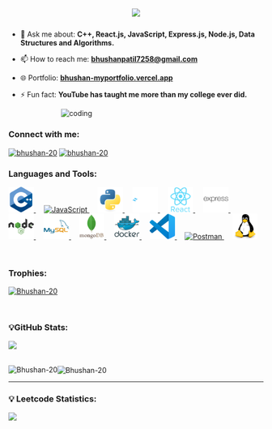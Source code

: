 <h1 align="center">
  <a href="https://git.io/typing-svg">
    <img src="https://readme-typing-svg.herokuapp.com/?lines=Hello,+There!+👋;I+am+Bhushan...;Welcome+to+My+Github+Profile!&center=true&size=30&width=500">
  </a>
</h1>

- 💬 Ask me about: **C++, React.js, JavaScript, Express.js, Node.js, Data Structures and Algorithms.**
  
- 📫 How to reach me: **bhushanpatil7258@gmail.com**
  
- 🌐 Portfolio: **[bhushan-myportfolio.vercel.app](https://bhushan-myportfolio.vercel.app/)**
  
- ⚡ Fun fact: **YouTube has taught me more than my college ever did.**
  
<img align="right" width="400" alt="coding"  src="https://physicsgurukul.files.wordpress.com/2019/02/character-1.gif"/>
<br>

<h3 align="left">Connect with me:</h3>
<p align="left">
<a href="https://www.linkedin.com/in/bhushan-patil-11410a173/" target="blank"><img align="center" src="https://raw.githubusercontent.com/rahuldkjain/github-profile-readme-generator/master/src/images/icons/Social/linked-in-alt.svg" alt="bhushan-20" height="30" width="40" /></a>
<a href="https://leetcode.com/u/Bhushan-20/" target="blank"><img align="center" src="https://raw.githubusercontent.com/rahuldkjain/github-profile-readme-generator/master/src/images/icons/Social/leet-code.svg" alt="bhushan-20" height="30" width="40" /></a>
</p>

<h3 align="left">Languages and Tools:</h3>
<p align="left"> 
  <a href="https://www.cplusplus.com/" target="_blank" rel="noreferrer"> 
    <img src="https://raw.githubusercontent.com/devicons/devicon/master/icons/cplusplus/cplusplus-original.svg" alt="C++" width="50" height="50"/> 
  </a> 
  &nbsp; &nbsp;
  <a href="https://www.javascript.com/" target="_blank" rel="noreferrer"> 
    <img src="https://upload.wikimedia.org/wikipedia/commons/thumb/9/99/Unofficial_JavaScript_logo_2.svg/768px-Unofficial_JavaScript_logo_2.svg.png?20141107110902"       alt="JavaScript" width="50" height="50"/> 
  </a> 
  &nbsp; &nbsp;
  <a href="https://www.python.org/" target="_blank" rel="noreferrer"> 
    <img src="https://raw.githubusercontent.com/devicons/devicon/master/icons/python/python-original.svg" alt="Python" width="50" height="50"/> 
  </a>
  &nbsp; &nbsp;
    <a href="https://tailwindcss.com/" target="_blank" rel="noreferrer"> 
      <img src="https://raw.githubusercontent.com/devicons/devicon/master/icons/tailwindcss/tailwindcss-original-wordmark.svg" alt="Tailwind" width="50"       height="50"/> 
    </a>
    &nbsp; &nbsp;
  <a href="https://react.dev/" target="_blank" rel="noreferrer"> 
    <img src="https://raw.githubusercontent.com/devicons/devicon/master/icons/react/react-original-wordmark.svg" alt="React.js" width="50" height="50"/>
  </a> 
  &nbsp; &nbsp;
  <a href="https://expressjs.com/" target="_blank" rel="noreferrer"> 
    <img src="https://raw.githubusercontent.com/devicons/devicon/master/icons/express/express-original-wordmark.svg" alt="Express.js" width="50" height="50"/> 
  </a> 
  &nbsp; &nbsp;
  <a href="https://nodejs.org/" target="_blank" rel="noreferrer"> 
    <img src="https://raw.githubusercontent.com/devicons/devicon/master/icons/nodejs/nodejs-original-wordmark.svg" alt="Node.js" width="50" height="50"/> 
  </a> 
  &nbsp; &nbsp;
  <a href="https://www.mysql.com/" target="_blank" rel="noreferrer"> 
    <img src="https://raw.githubusercontent.com/devicons/devicon/master/icons/mysql/mysql-original-wordmark.svg" alt="MySQL" width="50" height="50"/> 
  </a> 
  &nbsp; &nbsp;
  <a href="https://www.mongodb.com/" target="_blank" rel="noreferrer"> 
    <img src="https://raw.githubusercontent.com/devicons/devicon/master/icons/mongodb/mongodb-original-wordmark.svg" alt="MongoDB" width="50" height="50"/>
  </a> 
  &nbsp; &nbsp;
  <a href="https://www.docker.com/" target="_blank" rel="noreferrer"> 
    <img src="https://raw.githubusercontent.com/devicons/devicon/master/icons/docker/docker-original-wordmark.svg" alt="Docker" width="50" height="50"/> 
  </a>
  &nbsp; &nbsp;
  <a href="https://code.visualstudio.com/" target="_blank" rel="noreferrer"> 
    <img src="https://raw.githubusercontent.com/devicons/devicon/master/icons/vscode/vscode-original.svg" alt="VSCode" width="50" height="50"/> 
  </a>
  &nbsp; &nbsp;
  <a href="https://www.postman.com/" target="_blank" rel="noreferrer"> 
    <img src="https://www.vectorlogo.zone/logos/getpostman/getpostman-icon.svg" alt="Postman" width="50" height="50"/> 
  </a>
  &nbsp; &nbsp;
  <a href="https://www.linux.org/" target="_blank" rel="noreferrer"> 
    <img src="https://raw.githubusercontent.com/devicons/devicon/master/icons/linux/linux-original.svg" alt="Linux" width="50" height="50"/> 
  </a> 
</p>

<br>
<h3 align="left">Trophies:</h3>
<p align="left"> <a href="https://github.com/ryo-ma/github-profile-trophy" ><img src="https://github-profile-trophy.vercel.app/?username=Bhushan-20&row=1&column=3&margin-w=15&margin-h=15" alt="Bhushan-20" /></a> </p>

<br>

<h3 align="left">💡GitHub Stats:</h3>
<p><img align="left" src="http://github-profile-summary-cards.vercel.app/api/cards/profile-details?username=Bhushan-20&theme=radical" /></p>
<br>
<br>
<p><img align="left" src="https://github-readme-stats.vercel.app/api/top-langs?username=Bhushan-20&show_icons=true&locale=en&layout=compact" alt="Bhushan-20" /></p>
<p><img align="center" src="https://github-readme-streak-stats.herokuapp.com/?user=Bhushan-20&" alt="Bhushan-20" /></p>

<hr>

<h3 align="left">💡 Leetcode Statistics:</h3>
<p><img align="left" src="https://leetcode.card.workers.dev/?username=Bhushan-20&theme=dark"/</p>
